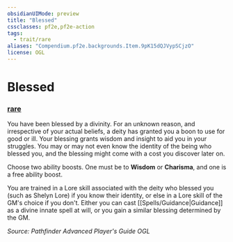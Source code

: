 ```yaml
---
obsidianUIMode: preview
title: "Blessed"
cssclasses: pf2e,pf2e-action
tags:
  - trait/rare
aliases: "Compendium.pf2e.backgrounds.Item.9pK15dQJVypSCjzO"
license: OGL
---
```

# Blessed

### [rare](rare "Rare Rarity Trait")






You have been blessed by a divinity. For an unknown reason, and irrespective of your actual beliefs, a deity has granted you a boon to use for good or ill. Your blessing grants wisdom and insight to aid you in your struggles. You may or may not even know the identity of the being who blessed you, and the blessing might come with a cost you discover later on.

Choose two ability boosts. One must be to **Wisdom** or **Charisma**, and one is a free ability boost.

You are trained in a Lore skill associated with the deity who blessed you (such as Shelyn Lore) if you know their identity, or else in a Lore skill of the GM's choice if you don't. Either you can cast [[Spells/Guidance|Guidance]] as a divine innate spell at will, or you gain a similar blessing determined by the GM.

*Source: Pathfinder Advanced Player's Guide*
*OGL*
